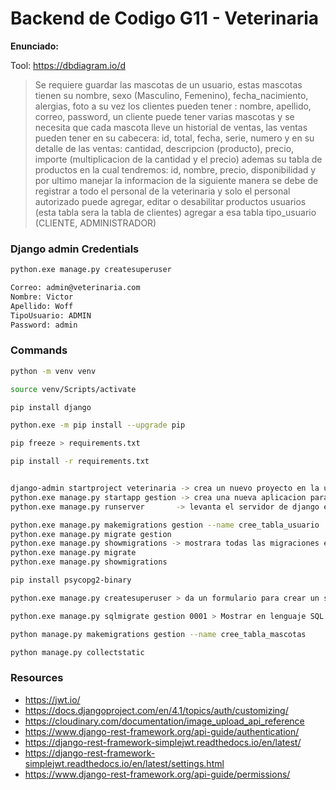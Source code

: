 # Backend de Codigo G11 - Veterinaria

**Enunciado:**

Tool: https://dbdiagram.io/d

>  Se requiere guardar las mascotas de un usuario, estas mascotas tienen su 
>  nombre, sexo (Masculino, Femenino), fecha_nacimiento, alergias, foto 
>  a su vez los clientes pueden tener : nombre, apellido, correo, password, 
>  un cliente puede tener varias mascotas y se necesita que cada mascota lleve 
>  un historial de ventas, las ventas pueden tener en su cabecera: 
>  id, total, fecha, serie, numero
>  y en su detalle de las ventas:
>  cantidad, descripcion (producto), precio, importe
>  (multiplicacion de la cantidad y el precio)
>  ademas su tabla de productos en la cual tendremos: id, nombre, precio, disponibilidad
>  y por ultimo manejar la informacion de la siguiente manera
>  se debe de registrar a todo el personal de la veterinaria y solo el personal 
>  autorizado puede agregar, editar o desabilitar productos
>  usuarios (esta tabla sera la tabla de clientes) agregar a esa tabla 
>  tipo_usuario (CLIENTE, ADMINISTRADOR)

### Django admin Credentials

```bash
python.exe manage.py createsuperuser

Correo: admin@veterinaria.com
Nombre: Victor
Apellido: Woff
TipoUsuario: ADMIN
Password: admin 
```


### Commands

```bash
python -m venv venv

source venv/Scripts/activate

pip install django

python.exe -m pip install --upgrade pip

pip freeze > requirements.txt

pip install -r requirements.txt


django-admin startproject veterinaria -> crea un nuevo proyecto en la ubicación de la terminal
python.exe manage.py startapp gestion -> crea una nueva aplicacion para el proyecto
python.exe manage.py runserver       -> levanta el servidor de django en DESARROLLO

python.exe manage.py makemigrations gestion --name cree_tabla_usuario
python.exe manage.py migrate gestion
python.exe manage.py showmigrations -> mostrara todas las migraciones en mi proyecto y las que no se ha ejecutado se mostrara 'vacia' [ ] y las que si [X]
python.exe manage.py migrate
python.exe manage.py showmigrations

pip install psycopg2-binary

python.exe manage.py createsuperuser > da un formulario para crear un superusuario con acceso al panel administrativo

python.exe manage.py sqlmigrate gestion 0001 > Mostrar en lenguaje SQL que contiene esa migración

python manage.py makemigrations gestion --name cree_tabla_mascotas

python manage.py collectstatic
```


### Resources

* https://jwt.io/
* https://docs.djangoproject.com/en/4.1/topics/auth/customizing/
* https://cloudinary.com/documentation/image_upload_api_reference
* https://www.django-rest-framework.org/api-guide/authentication/
* https://django-rest-framework-simplejwt.readthedocs.io/en/latest/
* https://django-rest-framework-simplejwt.readthedocs.io/en/latest/settings.html
* https://www.django-rest-framework.org/api-guide/permissions/
